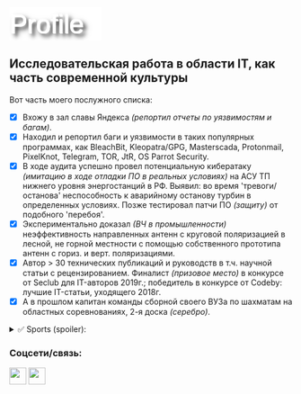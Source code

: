 <a href="https://raw.githubusercontent.com/snooppr/snooppr/main/profiles.png" target="blank"><img align="center" src="https://raw.githubusercontent.com/snooppr/snooppr/main/profiles.png" alt="" height="59" width="163" /></a>

## Исследовательская работа в области IT, как часть современной культуры  
Вот часть моего послужного списка:  
- [X] Вхожу в зал славы Яндекса *(репортил отчеты по уязвимостям и багам)*.  
- [X] Находил и репортил баги и уязвимости в таких популярных программах, как BleachBit, Kleopatra/GPG, Masterscada, Protonmail, PixelKnot, Telegram, TOR, JtR, OS Parrot Security.  
- [X] В ходе аудита успешно провел потенциальную кибератаку *(имитацию в ходе отладки ПО в реальных условиях)* на АСУ ТП нижнего уровня энергостанций в РФ. Выявил: во время 'тревоги/останова' неспособность к аварийному останову турбин в определенных условиях. Позже тестировал патчи ПО *(защиту)* от подобного 'перебоя'.  
- [X] Экспериментально доказал *(ВЧ в промышленности)* неэффективность направленных антенн с круговой поляризацией в лесной, не горной местности с помощью собственного прототипа антенн с гориз. и верт. поляризациями.  
- [X] Автор > 30 технических публикаций и руководств в т.ч. научной статьи с рецензированием. Финалист *(призовое место)* в конкурсе от Seclub для IT-авторов 2019г.; победитель в конкурсе от Codeby: лучшие IT-статьи, уходящего 2018г.  
- [X] А в прошлом капитан команды сборной своего ВУЗа по шахматам на областных соревнованиях, 2-я доска *(серебро)*.  
<details>
<summary>✅ Sports (spoiler):</summary>  

## 🏕️ / 🚴‍♂️ / 🏃/ 🏊‍♂️

<a href="https://raw.githubusercontent.com/snooppr/snooppr/main/github calendar.png" target="blank"><img align="center" src="https://raw.githubusercontent.com/snooppr/snooppr/main/github calendar.png"/></a>  

<a href="https://raw.githubusercontent.com/snooppr/snooppr/main/activity caleblat.png" target="blank"><img align="center" src="https://raw.githubusercontent.com/snooppr/snooppr/main/activity caleblat.png"/></a>  

<a href="https://raw.githubusercontent.com/snooppr/snooppr/main/workout.png" target="blank"><img align="center" src="https://raw.githubusercontent.com/snooppr/snooppr/main/workout.png"/></a>

Постеры созданы на Python из собственных GPX-треков.
</details>

<h3 align="left">Соцсети/связь:</h3>
<a href="[https://habr.com/ru/users/ne555/posts/](https://habr.com/ru/users/ne555/articles/)" target="blank"><img align="center" src="https://habr.com/favicon.ico" alt="" height="30" width="30" /></a>
<a href="mailto:snoopproject@protonmail.com" target="blank"><img align="center" src="https://cdn-icons-png.flaticon.com/512/9068/9068642.png" alt="" height="30" width="30" /></a>
